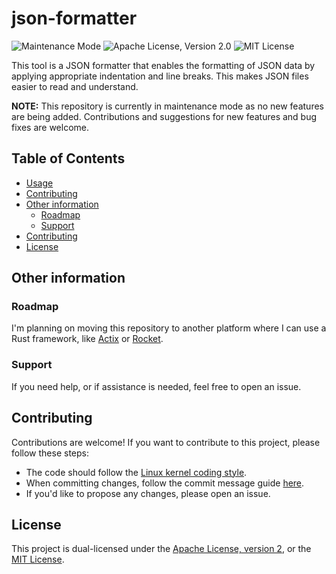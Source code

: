 # json-formatter

![Maintenance Mode](https://img.shields.io/badge/Development%20Status-Maintenance%20Mode-yellow)
![Apache License, Version 2.0](https://img.shields.io/badge/License-Apache%202.0-blue)
![MIT License](https://img.shields.io/badge/License-MIT-green)

This tool is a JSON formatter that enables the formatting of JSON data by applying
appropriate indentation and line breaks. This makes JSON files easier to read and understand.

**NOTE:** This repository is currently in maintenance mode as no new features are being added.
Contributions and suggestions for new features and bug fixes are welcome.

## Table of Contents

  - [Usage](#usage)
  - [Contributing](#contributing)
  - [Other information](#other-information)
      - [Roadmap](#roadmap)
      - [Support](#support)
  - [Contributing](#contributing)
  - [License](#license)

## Other information

### Roadmap

I'm planning on moving this repository to another platform where I can use a Rust framework,
like [Actix](https://actix.rs/) or [Rocket](https://rocket.rs/).

### Support

If you need help, or if assistance is needed, feel free to open an issue.

## Contributing

Contributions are welcome\! If you want to contribute to this project, please
follow these steps:

  - The code should follow the [Linux kernel coding style](https://docs.kernel.org/process/coding-style.html).
  - When committing changes, follow the commit message guide [here](https://commit.style).
  - If you'd like to propose any changes, please open an issue.

## License

This project is dual-licensed under the [Apache License, version 2](LICENSE_APACHE.md),
or the [MIT License](LICENSE_MIT.md).
